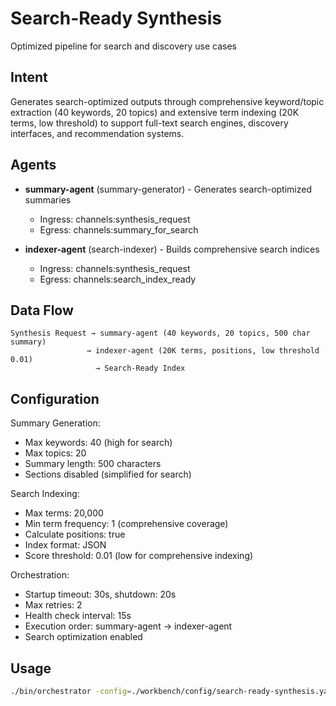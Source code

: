 # Search-Ready Synthesis

Optimized pipeline for search and discovery use cases

## Intent

Generates search-optimized outputs through comprehensive keyword/topic extraction (40 keywords, 20 topics) and extensive term indexing (20K terms, low threshold) to support full-text search engines, discovery interfaces, and recommendation systems.

## Agents

- **summary-agent** (summary-generator) - Generates search-optimized summaries
  - Ingress: channels:synthesis_request
  - Egress: channels:summary_for_search

- **indexer-agent** (search-indexer) - Builds comprehensive search indices
  - Ingress: channels:synthesis_request
  - Egress: channels:search_index_ready

## Data Flow

```
Synthesis Request → summary-agent (40 keywords, 20 topics, 500 char summary)
                 → indexer-agent (20K terms, positions, low threshold 0.01)
                   → Search-Ready Index
```

## Configuration

Summary Generation:
- Max keywords: 40 (high for search)
- Max topics: 20
- Summary length: 500 characters
- Sections disabled (simplified for search)

Search Indexing:
- Max terms: 20,000
- Min term frequency: 1 (comprehensive coverage)
- Calculate positions: true
- Index format: JSON
- Score threshold: 0.01 (low for comprehensive indexing)

Orchestration:
- Startup timeout: 30s, shutdown: 20s
- Max retries: 2
- Health check interval: 15s
- Execution order: summary-agent → indexer-agent
- Search optimization enabled

## Usage

```bash
./bin/orchestrator -config=./workbench/config/search-ready-synthesis.yaml
```
